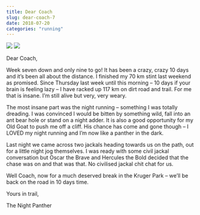 ```yaml
---
title: Dear Coach
slug: dear-coach-7
date: 2018-07-20
categories: "running"
---
```


<div class="simple-gallery">
    <img src="http://res.cloudinary.com/dy6grlu8z/image/upload/v1558841584/gfod0erd3yoi3wxxptme.png"/>
    <img src="http://res.cloudinary.com/dy6grlu8z/image/upload/v1558841585/ocjvyjcfg0mu4ny1egnj.jpg"/>
</div>

<p class="p1"><span class="s1">Dear Coach,</span></p>
<p class="p1"><span class="s1">Week seven down and only nine to go! It has been a crazy, crazy 10 days and it’s been all about the distance. I finished my 70 km stint last weekend as promised. Since Thursday last week until this morning – 10 days if your brain is feeling lazy – I have racked up 117 km on dirt road and trail. For me that is insane. I’m still alive but very, very weary.</span></p>
<p class="p1"><span class="s1">The most insane part was the night running – something I was totally dreading. I was convinced I would be bitten by something wild, fall into an ant bear hole or stand on a night adder. It is also a good opportunity for my Old Goat to push me off a cliff. His chance has come and gone though – I LOVED my night running and I’m now like a panther in the dark.</span></p>
<p class="p1"><span class="s1">Last night we came across two jackals heading towards us on the path, out for a little night jog themselves. I was ready with some civil jackal conversation but Oscar the Brave and Hercules the Bold decided that the chase was on and that was that. No civilised jackal chit chat for us.</span></p>
<p class="p1"><span class="s1">Well Coach, now for a much deserved break in the Kruger Park – we’ll be back on the road in 10 days time.</span></p>
<p class="p1"><span class="s1">Yours in trail,</span></p>
<p class="p1"><span class="s1">The Night Panther</span></p>
